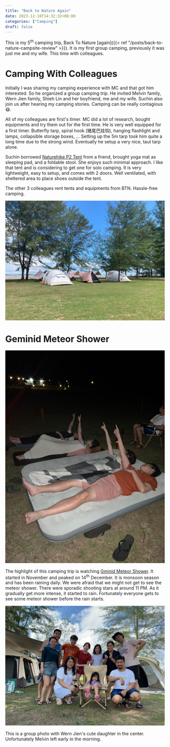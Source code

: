 ```yaml
---
title: "Back to Nature Again"
date: 2023-12-18T14:32:32+08:00
categories: ["Camping"]
draft: false
---
```


This is my 5<sup>th</sup> camping trip, Back To Nature [again]({{< ref "/posts/back-to-nature-campsite-review" >}}). It is my first group camping, previously it was just me and my wife. This time with colleagues.

<!--more-->

# Camping With Colleagues

Initially I was sharing my camping experience with MC and that got him interested. So he organized a group camping trip. He invited Melvin family, Wern Jien family, Shieh Lin and her boyfriend, me and my wife. Suchin also join us after hearing my camping stories. Camping can be really contagious 😷.

All of my colleagues are first's timer. MC did a lot of research, bought equipments and try them out for the first time. He is very well equipped for a first timer. Butterfly tarp, spiral hook (猪尾巴挂钩), hanging flashlight and lamps, collapsible storage boxes, ... Setting up the 5m tarp took him quite a long time due to the strong wind. Eventually he setup a very nice, taut tarp alone.

Suchin borrowed [Naturehike P2 Tent](https://bit.ly/41sw4kv) from a friend, brought yoga mat as sleeping pad, and a foldable stool. She enjoys such minimal approach. I like that tent and is considering to get one for solo camping. It is very lightweight, easy to setup, and comes with 2 doors. Well ventilated, with sheltered area to place shoes outside the tent.

The other 3 colleagues rent tents and equipments from BTN. Hassle-free camping.

![Rented tents](tents_provided.jpeg "Rented tents")

# Geminid Meteor Shower

![Watching meteor shower](stars_gazing.jpeg "Watching meteor shower")

The highlight of this camping trip is watching [Gminid Meteor Shower](https://www.space.com/34921-geminid-meteor-shower-guide.html). It started in November and peaked on 14<sup>th</sup> December. It is monsoon season and has been raining daily. We were afraid that we might not get to see the meteor shower. There were sporadic shooting stars at around 11 PM. As it gradually get more intense, it started to rain. Fortunately everyone gets to see some meteor shower before the rain starts.

!["Group photo"](group_photo.jpeg "Group photo")

This is a group photo with Wern Jien's cute daughter in the center. Unfortunately Melvin left early in the morning.